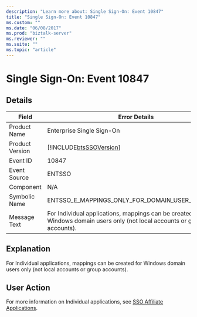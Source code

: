 ```yaml
---
description: "Learn more about: Single Sign-On: Event 10847"
title: "Single Sign-On: Event 10847"
ms.custom: ""
ms.date: "06/08/2017"
ms.prod: "biztalk-server"
ms.reviewer: ""
ms.suite: ""
ms.topic: "article"
---
```

# Single Sign-On: Event 10847
## Details  
  
| Field | Error Details |
|-----------------|----------------------------------------------------------------------------------------------------------------------------|
|  Product Name   |                                                 Enterprise Single Sign-On                                                  |
| Product Version |                                 [!INCLUDE[btsSSOVersion](../includes/btsssoversion-md.md)]                                 |
|    Event ID     |                                                           10847                                                            |
|  Event Source   |                                                           ENTSSO                                                           |
|    Component    |                                                            N/A                                                             |
|  Symbolic Name  |                                      ENTSSO_E_MAPPINGS_ONLY_FOR_DOMAIN_USER_ACCOUNTS                                       |
|  Message Text   | For Individual applications, mappings can be created for Windows domain users only (not local accounts or group accounts). |
  
## Explanation  
 For Individual applications, mappings can be created for Windows domain users only (not local accounts or group accounts).  
  
## User Action  
 For more information on Individual applications, see [SSO Affiliate Applications](../core/sso-affiliate-applications.md).
